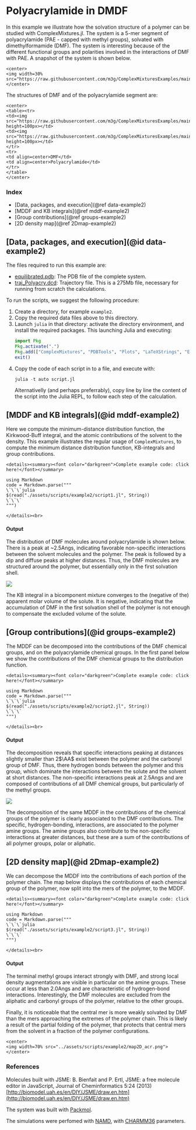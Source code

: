 # Polyacrylamide in DMDF

In this example we illustrate how the solvation structure of a polymer can be studied with ComplexMixtures.jl. The system is a 5-mer segment of polyacrylamide (PAE - capped with methyl groups), solvated with dimethylformamide (DMF). The system is interesting because of the different functional groups and polarities involved in the interactions of DMF with PAE. A snapshot of the system is shown below.

```@raw html
<center>
<img width=30% src="https://raw.githubusercontent.com/m3g/ComplexMixturesExamples/main/Polyacrylamide_in_DMF/system.png">
</center>
```

The structures of DMF and of the polyacrylamide segment are:

```@raw html
<center>
<table><tr>
<td><img src="https://raw.githubusercontent.com/m3g/ComplexMixturesExamples/main/Polyacrylamide_in_DMF/simulation/dmf.png" height=100px></td>
<td><img src="https://raw.githubusercontent.com/m3g/ComplexMixturesExamples/main/Polyacrylamide_in_DMF/simulation/polyacrylamide.png" height=100px></td>
</tr>
<tr>
<td align=center>DMF</td>
<td align=center>Polyacrylamide</td>
</tr>
</table>
</center>
```

### Index

- [Data, packages, and execution](@ref data-example2)
- [MDDF and KB integrals](@ref mddf-example2)
- [Group contributions](@ref groups-example2)
- [2D density map](@ref 2Dmap-example2)

## [Data, packages, and execution](@id data-example2)

The files required to run this example are:

- [equilibrated.pdb](https://raw.githubusercontent.com/m3g/ComplexMixturesExamples/main/Polyacrylamide_in_DMF/simulation/equilibrated.pdb): The PDB file of the complete system.
- [traj_Polyacry.dcd](https://www.dropbox.com/scl/fi/jwafhgxaxuzsybw3y8txd/traj_Polyacry.dcd?rlkey=p4bn65m0pkuebpfm0hf158cdm&dl=0): Trajectory file. This is a 275Mb file, necessary for running from scratch the calculations.

To run the scripts, we suggest the following procedure:

1. Create a directory, for example `example2`.
2. Copy the required data files above to this directory.
3. Launch `julia` in that directory: activate the directory environment, and install the required packages. This launching Julia and executing:
   ```julia
   import Pkg 
   Pkg.activate(".")
   Pkg.add(["ComplexMixtures", "PDBTools", "Plots", "LaTeXStrings", "EasyFit"])
   exit()
   ```
4. Copy the code of each script in to a file, and execute with:
   ```julia
   julia -t auto script.jl
   ```
   Alternativelly (and perhaps preferrably), copy line by line the content of the script into
   the Julia REPL, to follow each step of the calculation.

## [MDDF and KB integrals](@id mddf-example2)

Here we compute the minimum-distance distribution function, the Kirkwood-Buff integral, and the atomic contributions of the solvent to the density.
This example illustrates the regular usage of `ComplexMixtures`, to compute the minimum distance distribution function, KB-integrals and group contributions. 

```@raw html
<details><summary><font color="darkgreen">Complete example code: click here!</font></summary>
```
```@eval
using Markdown
code = Markdown.parse("""
\`\`\`julia
$(read("./assets/scripts/example2/script1.jl", String))
\`\`\`
""")
```
```@raw html
</details><br>
```

#### Output 

The distribution of DMF molecules around polyacrylamide is shown below. There is a peak at ~2.5Angs, indicating favorable non-specific interactions between the solvent molecules and the polymer. The peak is followed by a dip and diffuse peaks at higher distances. Thus, the DMF molecules are structured around the polymer, but essentially only in the first solvation shell.  

![](./assets/scripts/example2/mddf_kb.png)

The KB integral in a bicomponent mixture converges to the (negative of the) apparent molar volume of the solute. It is negative, indicating that the accumulation of DMF in the first solvation shell of the polymer is not enough to compensate the excluded volume of the solute. 

## [Group contributions](@id groups-example2)

The MDDF can be decomposed into the contributions of the DMF chemical groups, and on the polyacrylamide chemical groups. In the first panel below we show the contributions of the DMF chemical groups to the distribution function.

```@raw html
<details><summary><font color="darkgreen">Complete example code: click here!</font></summary>
```
```@eval
using Markdown
code = Markdown.parse("""
\`\`\`julia
$(read("./assets/scripts/example2/script2.jl", String))
\`\`\`
""")
```
```@raw html
</details><br>
```

#### Output 

The decomposition reveals that specific interactions peaking at distances slightly smaller than 2$\AA$ exist between the polymer and the carbonyl group of DMF. Thus, there hydrogen bonds between the polymer and this group, which dominate the interactions between the solute and the solvent at short distances. The non-specific interactions peak at 2.5Angs and are composed of contributions of all DMF chemical groups, but particularly of the methyl groups.

![](./assets/scripts/example2/mddf_groups.png)

The decomposition of the same MDDF in the contributions of the chemical groups of the polymer is clearly associated to the DMF contributions. The specific, hydrogen-bonding, interactions, are associated to the polymer amine groups. The amine groups also contribute to the non-specific interactions at greater distances, but these are a sum of the contributions of all polymer groups, polar or aliphatic.

## [2D density map](@id 2Dmap-example2)

We can decompose the MDDF into the contributions of each portion of the polymer chain. The map below displays the contributions of each chemical group of the polymer, now split into the mers of the polymer, to the MDDF.

```@raw html
<details><summary><font color="darkgreen">Complete example code: click here!</font></summary>
```
```@eval
using Markdown
code = Markdown.parse("""
\`\`\`julia
$(read("./assets/scripts/example2/script3.jl", String))
\`\`\`
""")
```
```@raw html
</details><br>
```

#### Output 

The terminal methyl groups interact strongly with DMF, and strong local density augmentations are visible in particular on the amine groups. These occur at less than 2.0Angs and are characteristic of hydrogen-bond interactions. Interestingly, the DMF molecules are excluded from the aliphatic and carbonyl groups of the polymer, relative to the other groups.

Finally, it is noticeable that the central mer is more weakly solvated by DMF than the mers approaching the extremes of the polymer chain. This is likely a result of the partial folding of the polymer, that protects that central mers from the solvent in a fraction of the polymer configurations.

```@raw html
<center>
<img width=70% src="../assets/scripts/example2/map2D_acr.png">
</center>
```

### References

Molecules built with JSME: B. Bienfait and P. Ertl, JSME: a free molecule editor in JavaScript, Journal of Cheminformatics 5:24 (2013)
[http://biomodel.uah.es/en/DIY/JSME/draw.en.htm](http://biomodel.uah.es/en/DIY/JSME/draw.en.htm)

The system was built with [Packmol](http://m3g.iqm.unicamp.br/packmol).

The simulations were perfomed with [NAMD](https://www.ks.uiuc.edu/Research/namd/), with [CHARMM36](https://www.charmm.org) parameters. 